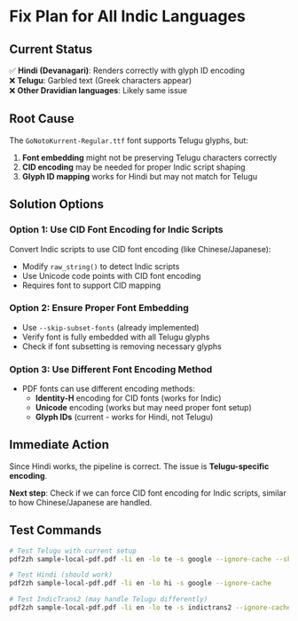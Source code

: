 # Fix Plan for All Indic Languages

## Current Status

✅ **Hindi (Devanagari)**: Renders correctly with glyph ID encoding  
❌ **Telugu**: Garbled text (Greek characters appear)  
❌ **Other Dravidian languages**: Likely same issue

## Root Cause

The `GoNotoKurrent-Regular.ttf` font supports Telugu glyphs, but:
1. **Font embedding** might not be preserving Telugu characters correctly
2. **CID encoding** may be needed for proper Indic script shaping  
3. **Glyph ID mapping** works for Hindi but may not match for Telugu

## Solution Options

### Option 1: Use CID Font Encoding for Indic Scripts
Convert Indic scripts to use CID font encoding (like Chinese/Japanese):
- Modify `raw_string()` to detect Indic scripts
- Use Unicode code points with CID font encoding
- Requires font to support CID mapping

### Option 2: Ensure Proper Font Embedding
- Use `--skip-subset-fonts` (already implemented)
- Verify font is fully embedded with all Telugu glyphs
- Check if font subsetting is removing necessary glyphs

### Option 3: Use Different Font Encoding Method
- PDF fonts can use different encoding methods:
  - **Identity-H** encoding for CID fonts (works for Indic)
  - **Unicode** encoding (works but may need proper font setup)
  - **Glyph IDs** (current - works for Hindi, not Telugu)

## Immediate Action

Since Hindi works, the pipeline is correct. The issue is **Telugu-specific encoding**.

**Next step**: Check if we can force CID font encoding for Indic scripts, similar to how Chinese/Japanese are handled.

## Test Commands

```bash
# Test Telugu with current setup
pdf2zh sample-local-pdf.pdf -li en -lo te -s google --ignore-cache --skip-subset-fonts

# Test Hindi (should work)
pdf2zh sample-local-pdf.pdf -li en -lo hi -s google --ignore-cache

# Test IndicTrans2 (may handle Telugu differently)
pdf2zh sample-local-pdf.pdf -li en -lo te -s indictrans2 --ignore-cache -p 1 -t 1
```

